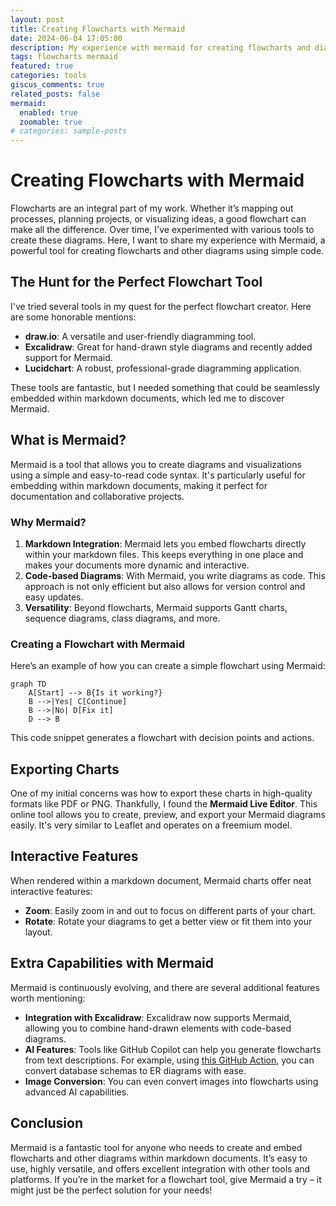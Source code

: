 ```yaml
---
layout: post
title: Creating Flowcharts with Mermaid
date: 2024-06-04 17:05:00
description: My experience with mermaid for creating flowcharts and diagrams using simple code. 
tags: flowcharts mermaid
featured: true
categories: tools
giscus_comments: true
related_posts: false
mermaid:
  enabled: true
  zoomable: true
# categories: sample-posts
---
```


# Creating Flowcharts with Mermaid

Flowcharts are an integral part of my work. Whether it’s mapping out processes, planning projects, or visualizing ideas, a good flowchart can make all the difference. Over time, I've experimented with various tools to create these diagrams. Here, I want to share my experience with Mermaid, a powerful tool for creating flowcharts and other diagrams using simple code.

## The Hunt for the Perfect Flowchart Tool

I've tried several tools in my quest for the perfect flowchart creator. Here are some honorable mentions:

- **draw.io**: A versatile and user-friendly diagramming tool.
- **Excalidraw**: Great for hand-drawn style diagrams and recently added support for Mermaid.
- **Lucidchart**: A robust, professional-grade diagramming application.

These tools are fantastic, but I needed something that could be seamlessly embedded within markdown documents, which led me to discover Mermaid.

## What is Mermaid?

Mermaid is a tool that allows you to create diagrams and visualizations using a simple and easy-to-read code syntax. It's particularly useful for embedding within markdown documents, making it perfect for documentation and collaborative projects.

### Why Mermaid?

1. **Markdown Integration**: Mermaid lets you embed flowcharts directly within your markdown files. This keeps everything in one place and makes your documents more dynamic and interactive.
2. **Code-based Diagrams**: With Mermaid, you write diagrams as code. This approach is not only efficient but also allows for version control and easy updates.
3. **Versatility**: Beyond flowcharts, Mermaid supports Gantt charts, sequence diagrams, class diagrams, and more.

### Creating a Flowchart with Mermaid

Here’s an example of how you can create a simple flowchart using Mermaid:

```mermaid
graph TD
    A[Start] --> B{Is it working?}
    B -->|Yes| C[Continue]
    B -->|No| D[Fix it]
    D --> B
```

This code snippet generates a flowchart with decision points and actions.

## Exporting Charts

One of my initial concerns was how to export these charts in high-quality formats like PDF or PNG. Thankfully, I found the **Mermaid Live Editor**. This online tool allows you to create, preview, and export your Mermaid diagrams easily. It's very similar to Leaflet and operates on a freemium model.

## Interactive Features

When rendered within a markdown document, Mermaid charts offer neat interactive features:

- **Zoom**: Easily zoom in and out to focus on different parts of your chart.
- **Rotate**: Rotate your diagrams to get a better view or fit them into your layout.

## Extra Capabilities with Mermaid

Mermaid is continuously evolving, and there are several additional features worth mentioning:

- **Integration with Excalidraw**: Excalidraw now supports Mermaid, allowing you to combine hand-drawn elements with code-based diagrams.
- **AI Features**: Tools like GitHub Copilot can help you generate flowcharts from text descriptions. For example, using [this GitHub Action](https://github.com/marketplace/actions/export-mermaidjs-erdiagrams-from-database), you can convert database schemas to ER diagrams with ease.
- **Image Conversion**: You can even convert images into flowcharts using advanced AI capabilities.

## Conclusion

Mermaid is a fantastic tool for anyone who needs to create and embed flowcharts and other diagrams within markdown documents. It’s easy to use, highly versatile, and offers excellent integration with other tools and platforms. If you’re in the market for a flowchart tool, give Mermaid a try – it might just be the perfect solution for your needs!